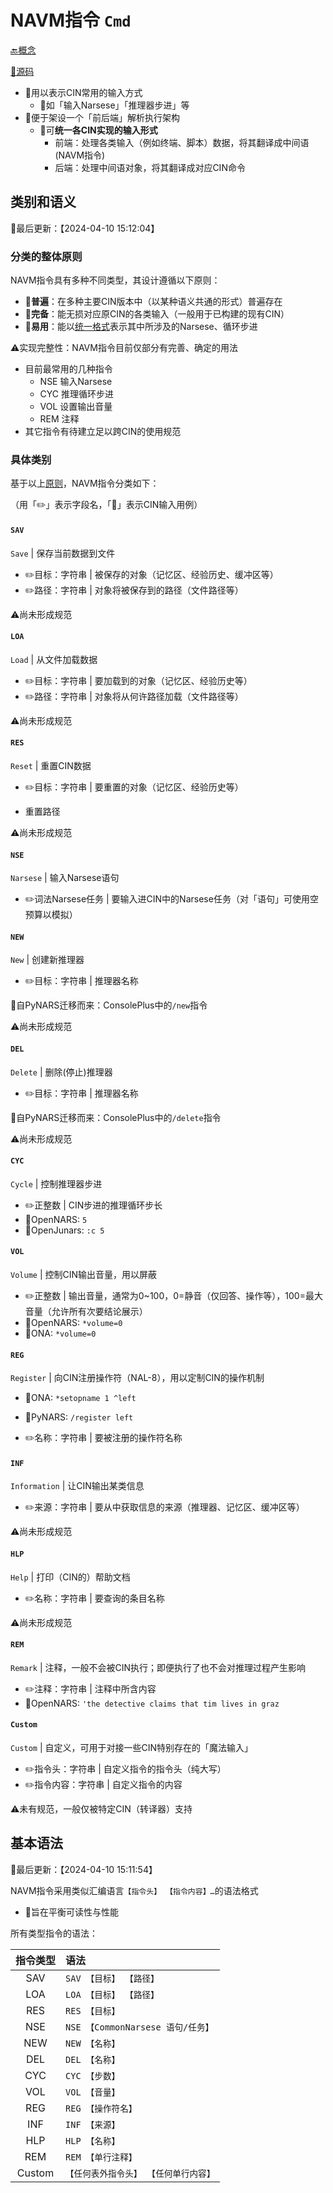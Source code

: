 # NAVM指令 `Cmd`

[🔙概念](./doc.md)

[📃源码](./../../../src/cmd/mod.rs)

- 🎯用以表示CIN常用的输入方式
  - 📄如「输入Narsese」「推理器步进」等
- 🎯便于架设一个「前后端」解析执行架构
  - 📌可**统一各CIN实现的输入形式**
    - 前端：处理各类输入（例如终端、脚本）数据，将其翻译成中间语(NAVM指令)
    - 后端：处理中间语对象，将其翻译成对应CIN命令

## 类别和语义

📍最后更新：【2024-04-10 15:12:04】

### 分类的整体原则

NAVM指令具有多种不同类型，其设计遵循以下原则：

- 📌**普遍**：在多种主要CIN版本中（以某种语义共通的形式）普遍存在
- 📌**完备**：能无损对应原CIN的各类输入（一般用于已构建的现有CIN）
- 📌**易用**：能以[统一格式](./common_narsese.md)表示其中所涉及的Narsese、循环步进

⚠️实现完整性：NAVM指令目前仅部分有完善、确定的用法

- 目前最常用的几种指令
  - NSE 输入Narsese
  - CYC 推理循环步进
  - VOL 设置输出音量
  - REM 注释
- 其它指令有待建立足以跨CIN的使用规范

### 具体类别

基于以上[原则](#分类的整体原则)，NAVM指令分类如下：

（用「✏️」表示字段名，「📄」表示CIN输入用例）

#### **`SAV`**

`Save` | 保存当前数据到文件

- ✏️目标：字符串 | 被保存的对象（记忆区、经验历史、缓冲区等）
- ✏️路径：字符串 | 对象将被保存到的路径（文件路径等）

⚠️尚未形成规范

#### **`LOA`**

`Load` | 从文件加载数据

- ✏️目标：字符串 | 要加载到的对象（记忆区、经验历史等）
- ✏️路径：字符串 | 对象将从何许路径加载（文件路径等）

⚠️尚未形成规范

#### **`RES`**

`Reset` | 重置CIN数据

- ✏️目标：字符串 | 要重置的对象（记忆区、经验历史等）

- 重置路径

⚠️尚未形成规范

#### **`NSE`**

`Narsese` | 输入Narsese语句

- ✏️词法Narsese任务 | 要输入进CIN中的Narsese任务（对「语句」可使用空预算以模拟）

#### **`NEW`**

`New` | 创建新推理器

- ✏️目标：字符串 | 推理器名称

📄自PyNARS迁移而来：ConsolePlus中的`/new`指令

⚠️尚未形成规范

#### **`DEL`**

`Delete` | 删除(停止)推理器

- ✏️目标：字符串 | 推理器名称

📄自PyNARS迁移而来：ConsolePlus中的`/delete`指令

⚠️尚未形成规范

#### **`CYC`**

`Cycle` | 控制推理器步进

- ✏️正整数 | CIN步进的推理循环步长
- 📄OpenNARS: `5`
- 📄OpenJunars: `:c 5`

#### **`VOL`**

`Volume` | 控制CIN输出音量，用以屏蔽

- ✏️正整数 | 输出音量，通常为0~100，0=静音（仅回答、操作等），100=最大音量（允许所有次要结论展示）
- 📄OpenNARS: `*volume=0`
- 📄ONA: `*volume=0`

#### **`REG`**

`Register` | 向CIN注册操作符（NAL-8），用以定制CIN的操作机制

- 📄ONA: `*setopname 1 ^left`
- 📄PyNARS: `/register left`

- ✏️名称：字符串 | 要被注册的操作符名称

#### **`INF`**

`Information` | 让CIN输出某类信息

- ✏️来源：字符串 | 要从中获取信息的来源（推理器、记忆区、缓冲区等）

⚠️尚未形成规范

#### **`HLP`**

`Help` | 打印（CIN的）帮助文档

- ✏️名称：字符串 | 要查询的条目名称

⚠️尚未形成规范

#### **`REM`**

`Remark` | 注释，一般不会被CIN执行；即便执行了也不会对推理过程产生影响

- ✏️注释：字符串 | 注释中所含内容
- 📄OpenNARS: `'the detective claims that tim lives in graz`

#### **`Custom`**

`Custom` | 自定义，可用于对接一些CIN特别存在的「魔法输入」

- ✏️指令头：字符串 | 自定义指令的指令头（纯大写）
- ✏️指令内容：字符串 | 自定义指令的内容

⚠️未有规范，一般仅被特定CIN（转译器）支持

## 基本语法

📍最后更新：【2024-04-10 15:11:54】

NAVM指令采用类似汇编语言`【指令头】 【指令内容】…`的语法格式

- 🎯旨在平衡可读性与性能

所有类型指令的语法：

|指令类型|语法|
|:-:|:--|
|SAV|`SAV 【目标】 【路径】`|
|LOA|`LOA 【目标】 【路径】`|
|RES|`RES 【目标】`|
|NSE|`NSE 【CommonNarsese 语句/任务】`|
|NEW|`NEW 【名称】`|
|DEL|`DEL 【名称】`|
|CYC|`CYC 【步数】`|
|VOL|`VOL 【音量】`|
|REG|`REG 【操作符名】`|
|INF|`INF 【来源】`|
|HLP|`HLP 【名称】`|
|REM|`REM 【单行注释】`|
|Custom|`【任何表外指令头】 【任何单行内容】`|
